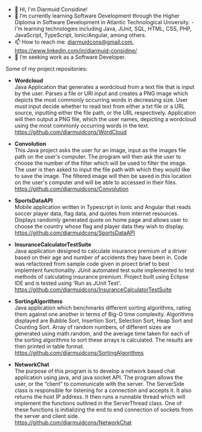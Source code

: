 - 👋 Hi, I'm Diarmuid Considine!
- 🌱 I’m currently learning Software Development through the Higher Diploma in Software Development in Atlantic Technological University. - I'm learning technologies including Java, JUnit, SQL, HTML, CSS, PHP, JavaScript, TypeScript, Ionic/Angular, among others.
- 📫 How to reach me: diarmuidcons@gmail.com, https://www.linkedin.com/in/diarmuid-considine/
- 💞️ I’m seeking work as a Software Developer.

Some of my project repositories:
 - **Wordcloud**  
  Java Application that generates a wordcloud from a text file that is input by the user. Parses a file or URl input and creates a PNG image which depicts the most commonly occurring words in decreasing size. User must input decide whether to read text from either a txt file or a URL source, inputting either the file path, or the URL respectively. Application will then output a PNG file, which the user names, depicting a wordcloud using the most commonly occurring words in the text.  
  https://github.com/diarmuidcons/WordCloud
  
 - **Convolution**  
  This Java project asks the user for an image, input as the images file path on the user's computer. The program will then ask the user to choose the number of the filter which will be used to filter the image. The user is then asked to input the file path with which they would like to save the image. The filtered image will then be saved in this location on the user's computer and will be able to accessed in their files.  
  https://github.com/diarmuidcons/Convolution
  
 - **SportsDataAPI**  
  Mobile application written in Typescript in Ionic and Angular that reads soccer player data, flag data, and quotes from internet resources. Displays randomly generated quote on home page and allows user to choose the country whose flag and player data they wish to display.  
  https://github.com/diarmuidcons/SportsDataAPI
  
 - **InsuranceCalculatorTestSuite**  
  Java application designed to calculate insurance premium of a driver based on their age and number of accidents they have been in. Code was refactored from sample code given in proect brief to best implemtent functionality. JUnit automated test suite implemented to test methods of calculating insurance premium. Project built using Eclipse IDE and is tested using 'Run as JUnit Test'.  
  https://github.com/diarmuidcons/InsuranceCalculatorTestSuite
  
 - **SortingAlgorithms**  
  Java application which benchmarks different sorting algorithms, rating them against one another in terms of Big-O time complexity. Algorithms displayed are Bubble Sort, Insertion Sort, Selection Sort, Heap Sort and Counting Sort. Array of random numbers, of different sizes are generated using math.random, and the average time taken for each of the sorting algorithms to sort these arrays is calculated. The results are then printed in table format.  
  https://github.com/diarmuidcons/SortingAlgorithms
  
 - **NetworkChat**  
  The purpose of this program is to develop a network based chat application using java, and java socket API. The program allows the user, or the “client” to communicate with the server. The ServerSide class is responsible for listening for a connection and accepts it. It also returns the host IP address. It then runs a runnable thread which will implement the functions outlined in the ServerThread class. One of these functions is initializing the end to end connection of sockets from the server and client side.  
  https://github.com/diarmuidcons/NetworkChat

